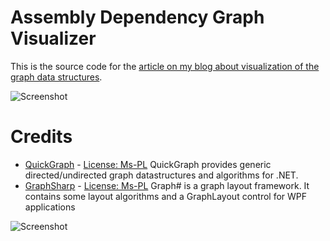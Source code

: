 # Assembly Dependency Graph Visualizer

This is the source code for the [article on my blog about visualization of the graph data structures](http://igorshare.wordpress.com/2012/03/01/interactive-data-dependency-visualizations/).

![Screenshot](http://igorshare.files.wordpress.com/2012/03/image_thumb.png?w=642&h=403)

# Credits

* [QuickGraph](http://quickgraph.codeplex.com/) - [License: Ms-PL](http://quickgraph.codeplex.com/license) QuickGraph provides generic directed/undirected graph datastructures and algorithms for .NET. 
* [GraphSharp](http://graphsharp.codeplex.com/) - [License: Ms-PL](http://graphsharp.codeplex.com/) Graph# is a graph layout framework. It contains some layout algorithms and a GraphLayout control for WPF applications

![Screenshot](http://igorshare.files.wordpress.com/2012/03/image_thumb1.png?w=644&h=467)
